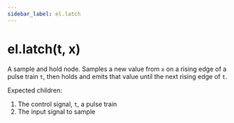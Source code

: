 ```yaml
---
sidebar_label: el.latch
---
```


# el.latch(t, x)

A sample and hold node. Samples a new value from `x` on a rising edge of a pulse
train `t`, then holds and emits that value until the next rising edge of `t`.

Expected children:
1. The control signal, `t`, a pulse train
2. The input signal to sample
